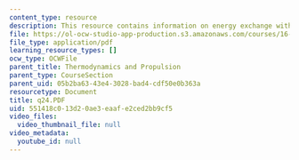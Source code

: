 ```yaml
---
content_type: resource
description: This resource contains information on energy exchange with moving blades.
file: https://ol-ocw-studio-app-production.s3.amazonaws.com/courses/16-01-unified-engineering-i-ii-iii-iv-fall-2005-spring-2006/551418c013d20ae3eaafe2ced2bb9cf5_q24.PDF
file_type: application/pdf
learning_resource_types: []
ocw_type: OCWFile
parent_title: Thermodynamics and Propulsion
parent_type: CourseSection
parent_uid: 05b2ba63-43e4-3028-bad4-cdf50e0b363a
resourcetype: Document
title: q24.PDF
uid: 551418c0-13d2-0ae3-eaaf-e2ced2bb9cf5
video_files:
  video_thumbnail_file: null
video_metadata:
  youtube_id: null
---
```

